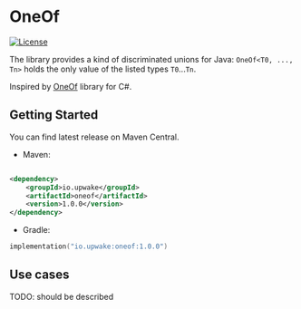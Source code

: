 # OneOf

[![License](https://img.shields.io/github/license/nolequen/oneof)](licence.md)

The library provides a kind of discriminated unions for Java: `OneOf<T0, ..., Tn>` holds the only value of the listed
types `T0`...`Tn`.

Inspired by [OneOf](https://github.com/mcintyre321/OneOf) library for C#.

## Getting Started

You can find latest release on Maven Central.

* Maven:

```xml

<dependency>
    <groupId>io.upwake</groupId>
    <artifactId>oneof</artifactId>
    <version>1.0.0</version>
</dependency>
```

* Gradle:

```kotlin
implementation("io.upwake:oneof:1.0.0")
```

## Use cases

TODO: should be described
